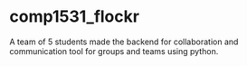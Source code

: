 # comp1531_flockr
A team of 5 students made the backend for collaboration and communication tool for groups and teams using python.
